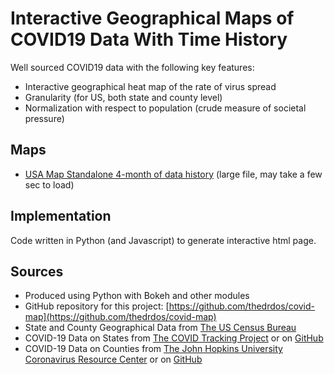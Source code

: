 # Interactive Geographical Maps of COVID19 Data With Time History

Well sourced COVID19 data with the following key features:

* Interactive geographical heat map of the rate of virus spread
* Granularity (for US, both state and county level)
* Normalization with respect to population (crude measure of societal pressure)

## Maps
* [USA Map Standalone 4-month of data history](plots/map_4mon_standalone.html) (large file, may take a few sec to load)

## Implementation

Code written in Python (and Javascript) to generate interactive html page.

## Sources

* Produced using Python with Bokeh and other modules
* GitHub repository for this project: [https://github.com/thedrdos/covid-map](https://github.com/thedrdos/covid-map)
* State and County Geographical Data from [The US Census Bureau](http://www2.census.gov/geo/tiger/)
* COVID-19 Data on States from [The COVID Tracking Project](https://covidtracking.com) or on [GitHub](https://github.com/COVID19Tracking/covid-tracking-data)
* COVID-19 Data on Counties from [The John Hopkins University Coronavirus Resource Center](https://coronavirus.jhu.edu)
     or on [GitHub](https://github.com/CSSEGISandData/COVID-19.gi)
